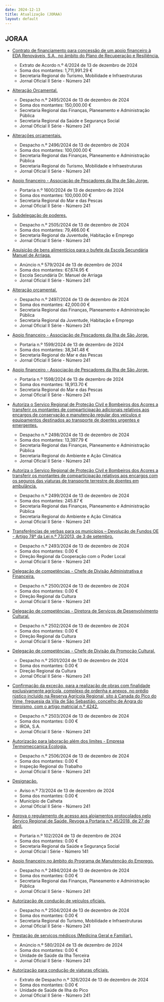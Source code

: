 ```yaml
---
date: 2024-12-13
title: Atualização (JORAA)
layout: default
---
```

## JORAA

* [Contrato de financiamento para concessão de um apoio financeiro à EDA Renováveis, S.A., no âmbito do Plano de Recuperação e Resiliência.](https://jo.azores.gov.pt/#/ato/f5e7c566-798e-4fc9-afc4-76c8bd81f1a1)
  * Extrato de Acordo  n.º 4/2024 de 13 de dezembro de 2024
  * Soma dos montantes: 1,711,991.29 €
  * Secretaria Regional do Turismo, Mobilidade e Infraestruturas
  * Jornal Oficial II Série - Número 241

* [Alteração Orçamental.](https://jo.azores.gov.pt/#/ato/85ffcc90-d068-43d6-a1ce-12804844990c)
  * Despacho n.º 2495/2024 de 13 de dezembro de 2024
  * Soma dos montantes: 150,000.00 €
  * Secretaria Regional das Finanças, Planeamento e Administração Pública
  * Secretaria Regional da Saúde e Segurança Social
  * Jornal Oficial II Série - Número 241

* [Alterações orçamentais.](https://jo.azores.gov.pt/#/ato/bf30ca62-d561-4ee3-a1ae-0db1b45ac593)
  * Despacho n.º 2496/2024 de 13 de dezembro de 2024
  * Soma dos montantes: 100,000.00 €
  * Secretaria Regional das Finanças, Planeamento e Administração Pública
  * Secretaria Regional do Turismo, Mobilidade e Infraestruturas
  * Jornal Oficial II Série - Número 241

* [Apoio financeiro - Associação de Pescadores da Ilha de São Jorge.](https://jo.azores.gov.pt/#/ato/db2d21f2-daf0-4978-9a10-86164f80ed66)
  * Portaria n.º 1600/2024 de 13 de dezembro de 2024
  * Soma dos montantes: 100,000.00 €
  * Secretaria Regional do Mar e das Pescas
  * Jornal Oficial II Série - Número 241

* [Subdelegação de poderes.](https://jo.azores.gov.pt/#/ato/1e5cf6b1-ac08-4206-9c1a-bc2d712f68bf)
  * Despacho n.º 2505/2024 de 13 de dezembro de 2024
  * Soma dos montantes: 79,466.00 €
  * Secretaria Regional da Juventude, Habitação e Emprego
  * Jornal Oficial II Série - Número 241

* [Aquisição de bens alimentícios para o bufete da Escola Secundária Manuel de Arriaga.](https://jo.azores.gov.pt/#/ato/b3c85542-e8e5-4283-8cfe-d194762f94b6)
  * Anúncio n.º 579/2024 de 13 de dezembro de 2024
  * Soma dos montantes: 67,674.95 €
  * Escola Secundária Dr. Manuel de Arriaga
  * Jornal Oficial II Série - Número 241

* [Alteração orçamental.](https://jo.azores.gov.pt/#/ato/bf8f7654-5155-49a1-9e86-f53934255428)
  * Despacho n.º 2497/2024 de 13 de dezembro de 2024
  * Soma dos montantes: 42,000.00 €
  * Secretaria Regional das Finanças, Planeamento e Administração Pública
  * Secretaria Regional da Juventude, Habitação e Emprego
  * Jornal Oficial II Série - Número 241

* [Apoio financeiro - Associação de Pescadores da Ilha de São Jorge.](https://jo.azores.gov.pt/#/ato/91afd120-8494-4a87-b12d-ab826f0169f2)
  * Portaria n.º 1599/2024 de 13 de dezembro de 2024
  * Soma dos montantes: 38,341.48 €
  * Secretaria Regional do Mar e das Pescas
  * Jornal Oficial II Série - Número 241

* [Apoio financeiro - Associação de Pescadores da Ilha de São Jorge.](https://jo.azores.gov.pt/#/ato/73501e7b-eb65-4790-a829-6abf7c0d2871)
  * Portaria n.º 1598/2024 de 13 de dezembro de 2024
  * Soma dos montantes: 18,913.70 €
  * Secretaria Regional do Mar e das Pescas
  * Jornal Oficial II Série - Número 241

* [Autoriza o Serviço Regional de Proteção Civil e Bombeiros dos Açores a transferir os montantes de comparticipação adicionais relativos aos encargos de conservação e manutenção regular dos veículos e equipamentos destinados ao transporte de doentes urgentes e emergentes.](https://jo.azores.gov.pt/#/ato/3e169ac9-7583-4678-8da3-86dd7911182c)
  * Despacho n.º 2498/2024 de 13 de dezembro de 2024
  * Soma dos montantes: 13,397.79 €
  * Secretaria Regional das Finanças, Planeamento e Administração Pública
  * Secretaria Regional do Ambiente e Ação Climática
  * Jornal Oficial II Série - Número 241

* [Autoriza o Serviço Regional de Proteção Civil e Bombeiros dos Açores a transferir os montantes de comparticipação relativos aos encargos com os seguros das viaturas de transporte terrestre de doentes em ambulância.](https://jo.azores.gov.pt/#/ato/f6941733-7443-4689-b80f-6fe9d351813b)
  * Despacho n.º 2499/2024 de 13 de dezembro de 2024
  * Soma dos montantes: 245.87 €
  * Secretaria Regional das Finanças, Planeamento e Administração Pública
  * Secretaria Regional do Ambiente e Ação Climática
  * Jornal Oficial II Série - Número 241

* [Transferências de verbas para os municípios – Devolução de Fundos OE - Artigo 78º da Lei n.º 73/2013, de 3 de setembro.](https://jo.azores.gov.pt/#/ato/291190d5-9382-43f5-89b9-71ac67f54635)
  * Despacho n.º 2493/2024 de 13 de dezembro de 2024
  * Soma dos montantes: 0.00 €
  * Direção Regional da Cooperação com o Poder Local
  * Jornal Oficial II Série - Número 241

* [Delegação de competências - Chefe de Divisão Administrativa e Financeira.](https://jo.azores.gov.pt/#/ato/2767e77f-8bf9-4a6f-85de-830e4794fb40)
  * Despacho n.º 2500/2024 de 13 de dezembro de 2024
  * Soma dos montantes: 0.00 €
  * Direção Regional da Cultura
  * Jornal Oficial II Série - Número 241

* [Delegação de competências - Diretora de Serviços de Desenvolvimento Cultural.](https://jo.azores.gov.pt/#/ato/a065a983-d193-46e3-b3e7-204d68e0f7db)
  * Despacho n.º 2502/2024 de 13 de dezembro de 2024
  * Soma dos montantes: 0.00 €
  * Direção Regional da Cultura
  * Jornal Oficial II Série - Número 241

* [Delegação de competências - Chefe de Divisão da Promoção Cultural.](https://jo.azores.gov.pt/#/ato/3d7b0112-e64f-48fa-a6e6-287357bef0e1)
  * Despacho n.º 2501/2024 de 13 de dezembro de 2024
  * Soma dos montantes: 0.00 €
  * Direção Regional da Cultura
  * Jornal Oficial II Série - Número 241

* [Confirmação da exceção, para a realização de obras com finalidade exclusivamente agrícola, complexo de ordenha e anexos, no prédio rústico incluído na Reserva Agrícola Regional, sito à Canada do Pico do Vime, freguesia da Vila de São Sebastião, concelho de Angra do Heroísmo, com o artigo matricial n.º 4242.](https://jo.azores.gov.pt/#/ato/48ee010f-1655-4d58-9769-f9f548ed1a8c)
  * Despacho n.º 2503/2024 de 13 de dezembro de 2024
  * Soma dos montantes: 0.00 €
  * IROA, S.A.
  * Jornal Oficial II Série - Número 241

* [Autorização para laboração além dos limites - Empresa Termomeccanica Ecologia.](https://jo.azores.gov.pt/#/ato/9db20e51-8030-445c-8888-78a07a18323e)
  * Despacho n.º 2506/2024 de 13 de dezembro de 2024
  * Soma dos montantes: 0.00 €
  * Inspeção Regional do Trabalho
  * Jornal Oficial II Série - Número 241

* [Designação.](https://jo.azores.gov.pt/#/ato/8183e217-db2b-492d-8361-00a447edc367)
  * Aviso n.º 73/2024 de 13 de dezembro de 2024
  * Soma dos montantes: 0.00 €
  * Município de Calheta
  * Jornal Oficial II Série - Número 241

* [Aprova o regulamento de acesso aos alojamentos protocolados pelo Serviço Regional de Saúde. Revoga a Portaria n.º 45/2018, de 27 de abril.](https://jo.azores.gov.pt/#/ato/284596ee-c767-46b3-85dd-48215d3032f7)
  * Portaria n.º 102/2024 de 13 de dezembro de 2024
  * Soma dos montantes: 0.00 €
  * Secretaria Regional da Saúde e Segurança Social
  * Jornal Oficial I Série - Número 141

* [Apoio financeiro no âmbito do Programa de Manutenção do Emprego.](https://jo.azores.gov.pt/#/ato/4531aa52-f7d7-4cc5-aaa6-796ab3a3c48b)
  * Despacho n.º 2494/2024 de 13 de dezembro de 2024
  * Soma dos montantes: 0.00 €
  * Secretaria Regional das Finanças, Planeamento e Administração Pública
  * Jornal Oficial II Série - Número 241

* [Autorização de condução de veículos oficiais.](https://jo.azores.gov.pt/#/ato/2105965f-ca0b-4da0-93e5-0fb1dfadb3b0)
  * Despacho n.º 2504/2024 de 13 de dezembro de 2024
  * Soma dos montantes: 0.00 €
  * Secretaria Regional do Turismo, Mobilidade e Infraestruturas
  * Jornal Oficial II Série - Número 241

* [Prestação de serviços médicos (Medicina Geral e Familiar).](https://jo.azores.gov.pt/#/ato/0e28943c-de74-4b74-a93f-1db087f29d6d)
  * Anúncio n.º 580/2024 de 13 de dezembro de 2024
  * Soma dos montantes: 0.00 €
  * Unidade de Saúde da Ilha Terceira
  * Jornal Oficial II Série - Número 241

* [Autorização para condução de viaturas oficiais.](https://jo.azores.gov.pt/#/ato/25da7665-52e0-4859-ac4e-603a67b480dd)
  * Extrato de Despacho n.º 326/2024 de 13 de dezembro de 2024
  * Soma dos montantes: 0.00 €
  * Unidade de Saúde de Ilha do Pico 
  * Jornal Oficial II Série - Número 241
